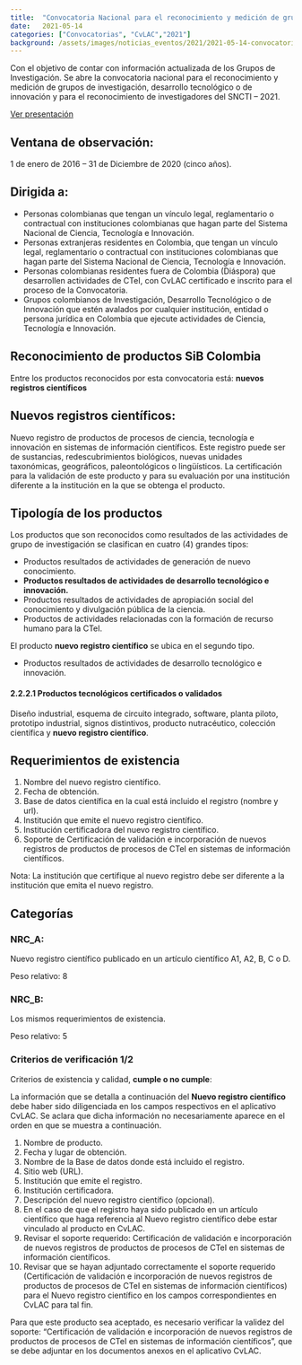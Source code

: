 ```yaml
---
title:  "Convocatoria Nacional para el reconocimiento y medición de grupos de investigación, desarrollo tecnológico o de innovación."
date:   2021-05-14
categories: ["Convocatorias", "CvLAC","2021"]
background: /assets/images/noticias_eventos/2021/2021-05-14-convocatoria-nacional-medicion-grupos_cvlac-sib.jpg
---
```


Con el objetivo de contar con información actualizada de los Grupos de Investigación. Se abre la convocatoria nacional para el reconocimiento y medición de grupos de investigación, desarrollo tecnológico o de innovación y para el reconocimiento de investigadores del  SNCTI – 2021.

[Ver presentación](https://docs.google.com/presentation/d/1byrTQufQ_ivS-5tXpK0EsEIF9evMnUIopCh0unWGpzI/edit?usp=sharing)

## Ventana de observación:

1 de enero de 2016 – 31 de Diciembre de 2020 (cinco años).

## Dirigida a: 

- Personas colombianas que tengan un vínculo legal, reglamentario o contractual con instituciones colombianas que hagan parte del Sistema Nacional de Ciencia, Tecnología e Innovación. 
- Personas extranjeras residentes en Colombia, que tengan un vínculo legal, reglamentario o contractual con instituciones colombianas que hagan parte del Sistema Nacional de Ciencia, Tecnología e Innovación. 
- Personas colombianas residentes fuera de Colombia (Diáspora) que desarrollen actividades de CTeI, con CvLAC certificado e inscrito para el proceso de la Convocatoria. 
- Grupos colombianos de Investigación, Desarrollo Tecnológico o de Innovación que estén avalados por cualquier institución, entidad o persona jurídica en Colombia que ejecute actividades de Ciencia, Tecnología e Innovación.  


## Reconocimiento de productos SiB Colombia

Entre los productos reconocidos por esta convocatoria está: **nuevos registros científicos**


## Nuevos registros científicos:
Nuevo registro de productos de procesos de ciencia, tecnología e innovación en sistemas de información científicos. Este registro puede ser de sustancias, redescubrimientos biológicos, nuevas unidades taxonómicas, geográficos, paleontológicos o lingüísticos. La certificación para la validación de este producto y para su evaluación por una institución diferente a la institución en la que se obtenga el producto.

## Tipología de los productos

Los productos que son reconocidos como resultados de las actividades de grupo de investigación se clasifican en cuatro (4) grandes tipos:

- Productos resultados de actividades de generación de nuevo conocimiento.
- **Productos resultados de actividades de desarrollo tecnológico e innovación.**
- Productos resultados de actividades de apropiación social del conocimiento y divulgación pública de la ciencia.
- Productos de actividades relacionadas con la formación de recurso humano para la CTeI.

El producto **nuevo registro científico** se ubica en el segundo tipo.

- Productos resultados de actividades de desarrollo tecnológico e innovación.

#### 2.2.2.1 Productos tecnológicos certificados o validados

Diseño industrial, esquema de circuito integrado, software, planta piloto, prototipo industrial, signos distintivos, producto nutracéutico, colección científica y **nuevo registro científico**.

## Requerimientos de existencia

1. Nombre del nuevo registro científico.
2. Fecha de obtención.
3. Base de datos científica en la cual está incluido el registro (nombre y url).
4. Institución que emite el nuevo registro científico.
5. Institución certificadora del nuevo registro científico.
6. Soporte de Certificación de validación e incorporación de nuevos registros de productos de procesos de CTeI en sistemas de información científicos.

Nota: La institución que certifique al nuevo registro debe ser diferente a la institución que emita el nuevo registro.

## Categorías

### NRC_A:
Nuevo registro científico publicado en un artículo científico A1, A2, B, C o D.

Peso relativo: 8

### NRC_B:

Los mismos requerimientos de existencia.

Peso relativo: 5

### Criterios de verificación 1/2

Criterios de existencia y calidad, **cumple o no cumple**:

La información que se detalla a continuación del **Nuevo registro científico** debe haber sido diligenciada en los campos respectivos en el aplicativo CvLAC. Se aclara que dicha información no necesariamente aparece en el orden en que se muestra a continuación.


1. Nombre de producto.
2. Fecha y lugar de obtención.
3. Nombre de la Base de datos donde está incluido el registro.
4. Sitio web (URL).
5. Institución que emite el registro.
6. Institución certificadora.
7. Descripción del nuevo registro científico (opcional).
8. En el caso de que el registro haya sido publicado en un artículo científico que haga referencia al Nuevo registro científico debe estar vinculado al producto en CvLAC.
9. Revisar el soporte requerido: Certificación de validación e incorporación de nuevos registros de productos de procesos de CTeI en sistemas de información científicos.
10. Revisar que se hayan adjuntado correctamente el soporte requerido (Certificación de validación e incorporación de nuevos registros de productos de procesos de CTeI en sistemas de información científicos) para el Nuevo registro científico en los campos correspondientes en CvLAC para tal fin.


Para que este producto sea aceptado, es necesario verificar la validez del soporte: “Certificación de validación e incorporación de nuevos registros de productos de procesos de CTeI en sistemas de información científicos”, que se debe adjuntar en los documentos anexos en el aplicativo CvLAC.
